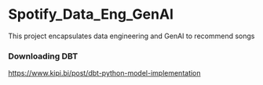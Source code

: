 # Spotify_Data_Eng_GenAI
This project encapsulates data engineering and GenAI to recommend songs

### Downloading DBT

https://www.kipi.bi/post/dbt-python-model-implementation
